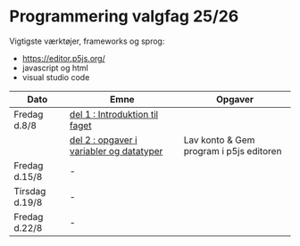 # Programmering valgfag 25/26

Vigtigste værktøjer, frameworks og sprog:
- https://editor.p5js.org/
- javascript og html
- visual studio code 


| Dato           | Emne                                      | Opgaver                                  |
| ---------------| ----------------------------------------- | ---------------------------------------  |
| Fredag d.8/8   | [del 1 : Introduktion til faget](/dag1/del1.md)   |                                          |
|                | [del 2 : opgaver i variabler og datatyper](/dag1/del2.md)   | Lav konto & Gem program i p5js editoren  |
| Fredag d.15/8  | -                                    |                                          |
| Tirsdag d.19/8 | -                                    |                                          |
| Fredag d.22/8  | -                                    |                                          |
